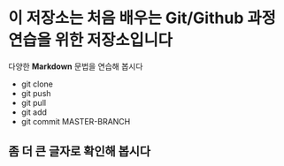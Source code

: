 # 이 저장소는 처음 배우는 Git/Github 과정 연습을 위한 저장소입니다
다양한 **Markdown** 문법을 연습해 봅시다
- git clone
- git push
- git pull
- git add
- git commit
MASTER-BRANCH
## 좀 더 큰 글자로 확인해 봅시다
